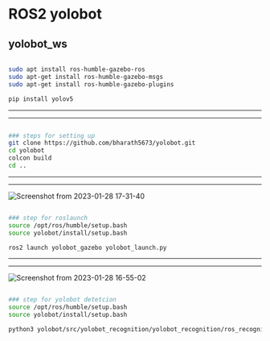 # ROS2 yolobot

##  yolobot_ws
```bash

sudo apt install ros-humble-gazebo-ros
sudo apt-get install ros-humble-gazebo-msgs
sudo apt-get install ros-humble-gazebo-plugins

pip install yolov5
```
___
___


```bash

### steps for setting up
git clone https://github.com/bharath5673/yolobot.git
cd yolobot
colcon build
cd ..


```

___
___



![Screenshot from 2023-01-28 17-31-40](https://user-images.githubusercontent.com/33729709/215265717-6c2092c0-4e0f-4cf3-bec8-51024dfb05bf.png)


```bash

### step for roslaunch
source /opt/ros/humble/setup.bash
source yolobot/install/setup.bash

ros2 launch yolobot_gazebo yolobot_launch.py

```

___
___


![Screenshot from 2023-01-28 16-55-02](https://user-images.githubusercontent.com/33729709/215265729-31d9f9b0-79ff-453e-9941-c39312bd6aa7.png)



```bash

### step for yolobot detetcion 
source /opt/ros/humble/setup.bash
source yolobot/install/setup.bash

python3 yolobot/src/yolobot_recognition/yolobot_recognition/ros_recognition_yolo.py

 

```

